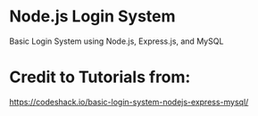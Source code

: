 # Node.js Login System
Basic Login System using Node.js, Express.js, and MySQL

# Credit to Tutorials from:
https://codeshack.io/basic-login-system-nodejs-express-mysql/
